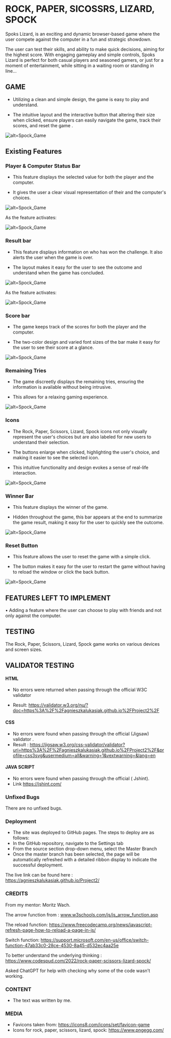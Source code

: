 # ROCK, PAPER, SICOSSRS, LIZARD, SPOCK #

Spoks Lizard, is an exciting and dynamic browser-based game where the user compete against the computer in a fun and strategic showdown. 

The user can test their skills, and ability to make quick decisions, aiming for the highest score. With engaging gameplay and simple controls, Spoks Lizard is perfect for both casual players and seasoned gamers, or just for a moment of entertainment, while sitting in a waiting room or standing in line...

## GAME ##

- Utilizing a clean and simple design, the game is easy to play and understand.

- The intuitive layout and the  interactive button that altering their size when clicked, ensure players can easily navigate the game, track their scores, and reset the game .

![alt=Spock_Game](assets/images/spock_game.png)

## Existing Features ##

### Player & Computer Status Bar ###
-	This feature displays the selected value for both the player and the computer.

- It gives the user a clear visual representation of their and the computer's choices.

![alt=Spock_Game](assets/images/player_computer.png)

As the feature activates:

![alt=Spock_Game](assets/images/computer_player_inaction.png)

### Result bar ###

-	This feature displays information on who has won the challenge. It also alerts the user when the game is over. 
	
-	The layout makes it easy for the user to see the outcome and understand when the game has concluded.

![alt=Spock_Game](assets/images/result.png)

As the feature activates:

![alt=Spock_Game](assets/images/result_inaction.png)

### Score bar ###
-	The game keeps track of the scores for both the player and the computer. 

-	The two-color design and varied font sizes of the bar make it easy for the user to see their score at a glance.

![alt=Spock_Game](assets/images/score.png)

### Remaining Tries ###
-	The game discreetly displays the remaining tries, ensuring the information is available without being intrusive. 

-	This allows for a relaxing gaming experience.

![alt=Spock_Game](assets/images/tries_remaining.png)

### Icons ###
-	The Rock, Paper, Scissors, Lizard, Spock icons not only visually represent the user's choices but are also labeled for new users to understand their selection. 

-	The buttons enlarge when clicked, highlighting the user's choice, and making it easier to see the selected icon. 

-	This intuitive functionality and design evokes a sense of real-life interaction.

![alt=Spock_Game](assets/images/game_icons.png)

### Winner Bar ###
-	This feature displays the winner of the game. 

-	Hidden throughout the game, this bar appears at the end to summarize the game result, making it easy for the user to quickly see the outcome.

![alt=Spock_Game](assets/images/winner.png)


### Reset Button ###
-	This feature allows the user to reset the game with a simple click. 

-	The button makes it easy for the user to restart the game without having to reload the window or click the back button.

![alt=Spock_Game](assets/images/reset_button.png)

## FEATURES LEFT TO IMPLEMENT

•	Adding a feature where the user can choose to play with friends and not only against the computer. 

## TESTING ##
The Rock, Paper, Scissors, Lizard, Spock game works on various devices and screen sizes.

## VALIDATOR TESTING ##

#### HTML ####

- 	No errors were returned when passing through the official W3C validator

- 	Result:  https://validator.w3.org/nu/?doc=https%3A%2F%2Fagnieszkalukasiak.github.io%2FProject2%2F

#### CSS ####

- No errors were found when passing through the official (Jigsaw) validator .
- Result : https://jigsaw.w3.org/css-validator/validator?uri=https%3A%2F%2Fagnieszkalukasiak.github.io%2FProject2%2F&profile=css3svg&usermedium=all&warning=1&vextwarning=&lang=en

#### JAVA SCRIPT ####

- No errors were found when passing through the official ( Jshint).
- Link  https://jshint.com/ 

### Unfixed Bugs ###

There are no unfixed bugs.

### Deployment ###

-	The site was deployed to GitHub pages. The steps to deploy are as follows:
-	In the GitHub repository, navigate to the Settings tab
-	From the source section drop-down menu, select the Master Branch
-	Once the master branch has been selected, the page will be automatically refreshed with a detailed ribbon display to indicate the successful deployment.

The live link can be found here : https://agnieszkalukasiak.github.io/Project2/

### CREDITS ###

From my mentor: Moritz Wach.

The arrow function from : www.w3schools.com/js/js_arrow_function.asp

The reload function: https://www.freecodecamp.org/news/javascript-refresh-page-how-to-reload-a-page-in-js/

Switch function: https://support.microsoft.com/en-us/office/switch-function-47ab33c0-28ce-4530-8a45-d532ec4aa25e

To better understand the underlying thinking : https://www.codespud.com/2022/rock-paper-scissors-lizard-spock/

Asked ChatGPT for help with checking why some of the code wasn’t working.

### CONTENT ###

- The text was written by me. 

### MEDIA ###

-	Favicons taken from: https://icons8.com/icons/set/favicon-game
-	Icons for rock, paper, scissors, lizard, spock: https://www.pngegg.com/
